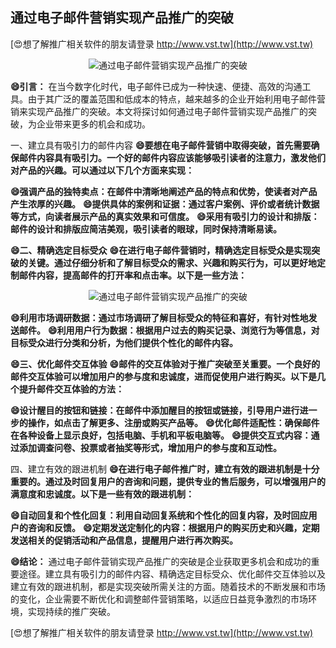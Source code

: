 ## **通过电子邮件营销实现产品推广的突破**

[😍想了解推广相关软件的朋友请登录 http://www.vst.tw](http://www.vst.tw)

 <center><img src="https://vst.tw/MP4/tuiguang/png/4.png" alt="通过电子邮件营销实现产品推广的突破"></center>

**😄引言：**
在当今数字化时代，电子邮件已成为一种快速、便捷、高效的沟通工具。由于其广泛的覆盖范围和低成本的特点，越来越多的企业开始利用电子邮件营销来实现产品推广的突破。本文将探讨如何通过电子邮件营销实现产品推广的突破，为企业带来更多的机会和成功。

一、建立具有吸引力的邮件内容
**😄要想在电子邮件营销中取得突破，首先需要确保邮件内容具有吸引力。一个好的邮件内容应该能够吸引读者的注意力，激发他们对产品的兴趣。可以通过以下几个方面来实现：**

**😄强调产品的独特卖点：在邮件中清晰地阐述产品的特点和优势，使读者对产品产生浓厚的兴趣。**
**😄提供具体的案例和证据：通过客户案例、评价或者统计数据等方式，向读者展示产品的真实效果和可信度。**
**😄采用有吸引力的设计和排版：邮件的设计和排版应简洁美观，吸引读者的眼球，同时保持清晰易读。**

**😄二、精确选定目标受众**
**😄在进行电子邮件营销时，精确选定目标受众是实现突破的关键。通过仔细分析和了解目标受众的需求、兴趣和购买行为，可以更好地定制邮件内容，提高邮件的打开率和点击率。以下是一些方法：**

 <center><img src="https://vst.tw/MP4/tuiguang/png/1.png" alt="通过电子邮件营销实现产品推广的突破"></center>

**😄利用市场调研数据：通过市场调研了解目标受众的特征和喜好，有针对性地发送邮件。**
**😄利用用户行为数据：根据用户过去的购买记录、浏览行为等信息，对目标受众进行分类和分析，为他们提供个性化的邮件内容。**

**😄三、优化邮件交互体验**
**😄邮件的交互体验对于推广突破至关重要。一个良好的邮件交互体验可以增加用户的参与度和忠诚度，进而促使用户进行购买。以下是几个提升邮件交互体验的方法：**

**😄设计醒目的按钮和链接：在邮件中添加醒目的按钮或链接，引导用户进行进一步的操作，如点击了解更多、注册或购买产品等。**
**😄优化邮件适配性：确保邮件在各种设备上显示良好，包括电脑、手机和平板电脑等。**
**😄提供交互式内容：通过添加调查问卷、投票或者抽奖等形式，增加用户的参与度和互动性。**

四、建立有效的跟进机制
**😄在进行电子邮件推广时，建立有效的跟进机制是十分重要的。通过及时回复用户的咨询和问题，提供专业的售后服务，可以增强用户的满意度和忠诚度。以下是一些有效的跟进机制：**

**😄自动回复和个性化回复：利用自动回复系统和个性化的回复内容，及时回应用户的咨询和反馈。**
**😄定期发送定制化的内容：根据用户的购买历史和兴趣，定期发送相关的促销活动和产品信息，提醒用户进行再次购买。**

**😄结论：**
通过电子邮件营销实现产品推广的突破是企业获取更多机会和成功的重要途径。建立具有吸引力的邮件内容、精确选定目标受众、优化邮件交互体验以及建立有效的跟进机制，都是实现突破所需关注的方面。随着技术的不断发展和市场的变化，企业需要不断优化和调整邮件营销策略，以适应日益竞争激烈的市场环境，实现持续的推广突破。

[😍想了解推广相关软件的朋友请登录 http://www.vst.tw](http://www.vst.tw)



